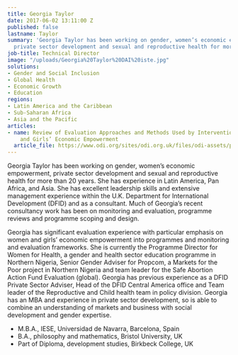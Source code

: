 ```yaml
---
title: Georgia Taylor
date: 2017-06-02 13:11:00 Z
published: false
lastname: Taylor
summary: 'Georgia Taylor has been working on gender, women’s economic empowerment,
  private sector development and sexual and reproductive health for more than 20 years. '
job-title: Technical Director
image: "/uploads/Georgia%20Taylor%20DAI%20iste.jpg"
solutions:
- Gender and Social Inclusion
- Global Health
- Economic Growth
- Education
regions:
- Latin America and the Caribbean
- Sub-Saharan Africa
- Asia and the Pacific
articles:
- name: Review of Evaluation Approaches and Methods Used by Interventions on Women
    and Girls’ Economic Empowerment
  article_file: https://www.odi.org/sites/odi.org.uk/files/odi-assets/publications-opinion-files/8843.pdf
---
```


Georgia Taylor has been working on gender, women’s economic empowerment, private sector development and sexual and reproductive health for more than 20 years. She has experience in Latin America, Pan Africa, and Asia. She has excellent leadership skills and extensive management experience within the U.K. Department for International Development (DFID) and as a consultant. Much of Georgia’s recent consultancy work has been on monitoring and evaluation, programme reviews and programme scoping and design. 

Georgia has significant evaluation experience with particular emphasis on women and girls’ economic empowerment into programmes and monitoring and evaluation frameworks. She is currently the Programme Director for Women for Health, a gender and health sector education programme in Northern Nigeria, Senior Gender Adviser for Propcom, a Markets for the Poor project in Northern Nigeria and team leader for the Safe Abortion Action Fund Evaluation (global). Georgia has previous experience as a DFID Private Sector Adviser, Head of the DFID Central America office and Team leader of the Reproductive and Child health team in policy division. Georgia has an MBA and experience in private sector development, so is able to combine an understanding of markets and business with social development and gender expertise. 

* M.B.A., IESE, Universidad de Navarra, Barcelona, Spain 
* B.A., philosophy and mathematics, Bristol University, UK
* Part of Diploma, development studies, Birkbeck College, UK